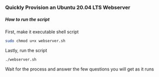 ### Quickly Provision an Ubuntu 20.04 LTS Webserver

##### How to run the script
First, make it executable shell script

```sh
sudo chmod u+x webserver.sh
```

Lastly, run the script

```sh
./webserver.sh
```

Wait for the process and answer the few questions you will get as it runs
